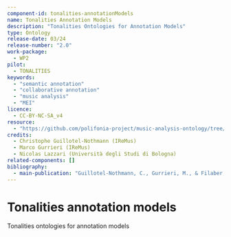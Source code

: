 ```yaml
---
component-id: tonalities-annotationModels
name: Tonalities Annotation Models
description: "Tonalities Ontologies for Annotation Models"
type: Ontology
release-date: 03/24
release-number: "2.0"
work-package:
  - WP2
pilot:
  - TONALITIES
keywords:
  - "semantic annotation"
  - "collaborative annotation"
  - "music analysis"
  - "MEI"
licence:
  - CC-BY-NC-SA_v4
resource:
  - "https://github.com/polifonia-project/music-analysis-ontology/tree/main/annotationModels"
credits:
  - Christophe Guillotel-Nothmann (IReMus)
  - Marco Gurrieri (IReMus)
  - Nicolas Lazzari (Università degli Studi di Bologna)
related-components: []
bibliography:
  - main-publication: "Guillotel-Nothmann, C., Gurrieri, M., & Filaber, A. (2024). Tonalities ontologies for annotation models. Zenodo. https://doi.org/10.5281/zenodo.10940196"
---
```


# Tonalities annotation models

Tonalities ontologies for annotation models
